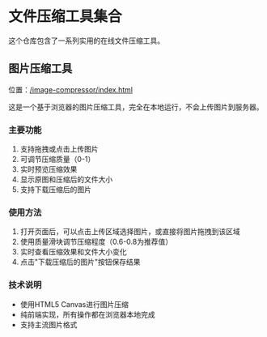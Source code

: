 # 文件压缩工具集合

这个仓库包含了一系列实用的在线文件压缩工具。

## 图片压缩工具

位置：[/image-compressor/index.html](/image-compressor/index.html)

这是一个基于浏览器的图片压缩工具，完全在本地运行，不会上传图片到服务器。

### 主要功能

1. 支持拖拽或点击上传图片
2. 可调节压缩质量（0-1）
3. 实时预览压缩效果
4. 显示原图和压缩后的文件大小
5. 支持下载压缩后的图片

### 使用方法

1. 打开页面后，可以点击上传区域选择图片，或直接将图片拖拽到该区域
2. 使用质量滑块调节压缩程度（0.6-0.8为推荐值）
3. 实时查看压缩效果和文件大小变化
4. 点击"下载压缩后的图片"按钮保存结果

### 技术说明

- 使用HTML5 Canvas进行图片压缩
- 纯前端实现，所有操作都在浏览器本地完成
- 支持主流图片格式